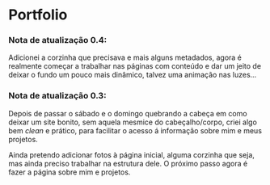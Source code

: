 # Portfolio

### Nota de atualização 0.4:
Adicionei a corzinha que precisava e mais alguns metadados, agora é realmente começar a trabalhar nas páginas com conteúdo e dar um jeito de deixar o fundo um pouco mais dinâmico, talvez uma animação nas luzes...

### Nota de atualização 0.3:
Depois de passar o sábado e o domingo quebrando a cabeça em como deixar um site bonito, sem aquela mesmice do cabeçalho/corpo, criei algo bem *clean* e prático, para facilitar o acesso á informação sobre mim e meus projetos.

Ainda pretendo adicionar fotos à página inicial, alguma corzinha que seja, mas ainda preciso trabalhar na estrutura dele. O próximo passo agora é fazer a página sobre mim e projetos.
